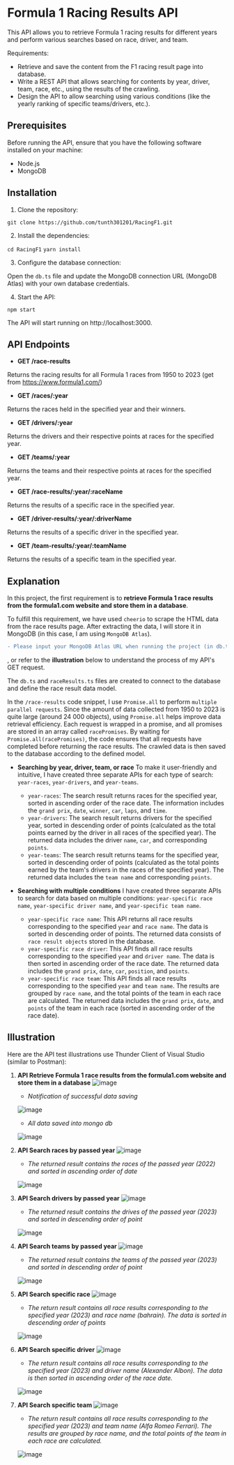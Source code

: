 # Formula 1 Racing Results API

This API allows you to retrieve Formula 1 racing results for different years and perform various searches based on race, driver, and team.

Requirements:
- Retrieve and save the content from the F1 racing result page into database.
- Write a REST API that allows searching for contents by year, driver, team, race, etc., using the results of the crawling.
- Design the API to allow searching using various conditions (like the yearly ranking of specific teams/drivers, etc.).

## Prerequisites

Before running the API, ensure that you have the following software installed on your machine:

- Node.js
- MongoDB

## Installation

1. Clone the repository:

`git clone https://github.com/tunth301201/RacingF1.git`

2. Install the dependencies:

`cd RacingF1`
`yarn install`

3. Configure the database connection:

Open the `db.ts` file and update the MongoDB connection URL (MongoDB Atlas) with your own database credentials.

4. Start the API:

`npm start`

The API will start running on http://localhost:3000.

## API Endpoints

- **GET /race-results**

Returns the racing results for all Formula 1 races from 1950 to 2023 (get from https://www.formula1.com/)

- **GET /races/:year**

Returns the races held in the specified year and their winners.

- **GET /drivers/:year**

Returns the drivers and their respective points at races for the specified year.

- **GET /teams/:year**

Returns the teams and their respective points at races for the specified year.

- **GET /race-results/:year/:raceName**

Returns the results of a specific race in the specified year.

- **GET /driver-results/:year/:driverName**

Returns the results of a specific driver in the specified year.

- **GET /team-results/:year/:teamName**

Returns the results of a specific team in the specified year.

## Explanation

In this project, the first requirement is to **retrieve Formula 1 race results from the formula1.com website and store them in a database**.

To fulfill this requirement, we have used `cheerio` to scrape the HTML data from the race results page. After extracting the data, I will store it in MongoDB (in this case, I am using `MongoDB Atlas`). 
```diff
- Please input your MongoDB Atlas URL when running the project (in db.ts file)
```
, or refer to the **illustration** below to understand the process of my API's GET request.

The `db.ts` and `raceResults.ts` files are created to connect to the database and define the race result data model.

In the `/race-results` code snippet, I use `Promise.all` to perform `multiple parallel requests`. Since the amount of data collected from 1950 to 2023 is quite large (around 24 000 objects), using `Promise.all` helps improve data retrieval efficiency. Each request is wrapped in a promise, and all promises are stored in an array called `racePromises`. By waiting for `Promise.all(racePromises)`, the code ensures that all requests have completed before returning the race results. The crawled data is then saved to the database according to the defined model.

- **Searching by year, driver, team, or race**
To make it user-friendly and intuitive, I have created three separate APIs for each type of search: `year-races`, `year-drivers`, and `year-teams`.

    - `year-races`: The search result returns races for the specified year, sorted in ascending order of the race date. The information includes the `grand prix`, `date`, `winner`, `car`, `laps`, and `time`.
    - `year-drivers`: The search result returns drivers for the specified year, sorted in descending order of points (calculated as the total points earned by the driver in all races of the specified year). The returned data includes the driver `name`, `car`, and corresponding `points`.
    - `year-teams`: The search result returns teams for the specified year, sorted in descending order of points (calculated as the total points earned by the team's drivers in the races of the specified year). The returned data includes the `team name` and corresponding `points`.

- **Searching with multiple conditions**
I have created three separate APIs to search for data based on multiple conditions: `year-specific race name`, `year-specific driver name`, and `year-specific team name`.

    - `year-specific race name`: This API returns all race results corresponding to the specified `year` and `race name`. The data is sorted in descending order of points. The returned data consists of `race result objects` stored in the database.
    - `year-specific race driver`: This API finds all race results corresponding to the specified `year` and `driver name`. The data is then sorted in ascending order of the race date. The returned data includes the `grand prix`, `date`, `car`, `position`, and `points`.
    - `year-specific race team`: This API finds all race results corresponding to the specified `year` and `team name`. The results are grouped by `race name`, and the total points of the team in each race are calculated. The returned data includes the `grand prix`, `date`, and `points` of the team in each race (sorted in ascending order of the race date).

## Illustration
Here are the API test illustrations use Thunder Client of Visual Studio (similar to Postman):

1. **API Retrieve Formula 1 race results from the formula1.com website and store them in a database**
    ![image](https://github.com/tunth301201/RacingF1/assets/92015206/171ca173-6c92-4e64-b8d7-723098302cee)
    
    - _Notification of successful data saving_
    
    ![image](https://github.com/tunth301201/RacingF1/assets/92015206/3c2bc33f-db32-456e-977d-59957aa49205)
    
    - _All data saved into mongo db_

    ![image](https://github.com/tunth301201/RacingF1/assets/92015206/69808f4e-e517-4bb1-9257-578c3be16cf3)

2. **API Search races by passed year**
    ![image](https://github.com/tunth301201/RacingF1/assets/92015206/3b871f71-b71c-45e0-a899-c96421ddb2fe)
    
    - _The returned result contains the races of the passed year (2022) and sorted in ascending order of date_
    
    ![image](https://github.com/tunth301201/RacingF1/assets/92015206/5008e4af-d0ce-427e-896f-aa51818ab3f4)

3. **API Search drivers by passed year**
    ![image](https://github.com/tunth301201/RacingF1/assets/92015206/5817ee7d-b55d-4411-871e-00fa0448840b)

    - _The returned result contains the drives of the passed year (2023) and sorted in descending order of point_

    ![image](https://github.com/tunth301201/RacingF1/assets/92015206/f409bbed-4f3a-4983-b019-e3cf8eb17656)

4. **API Search teams by passed year**
    ![image](https://github.com/tunth301201/RacingF1/assets/92015206/6f748288-0c0d-4b47-bbc1-f8bbf4f31beb)

    - _The returned result contains the teams of the passed year (2023) and sorted in descending order of point_

    ![image](https://github.com/tunth301201/RacingF1/assets/92015206/35028b84-0a62-4a46-ad79-c65c3262d08e)

5. **API Search specific race**
    ![image](https://github.com/tunth301201/RacingF1/assets/92015206/b9b31790-7c9b-4fe0-a632-bbd0461a9a7e)

    - _The return result contains all race results corresponding to the specified year (2023) and race name (bahrain). The data is sorted in descending order of points_
    
    ![image](https://github.com/tunth301201/RacingF1/assets/92015206/b7f3f0d2-52ee-4eb2-b61b-b8270ebe78ae)

6. **API Search specific driver**
    ![image](https://github.com/tunth301201/RacingF1/assets/92015206/b988225e-7942-43e5-b1ae-35bc09f5241c)

    - _The return result contains all race results corresponding to the specified year (2023) and driver name (Alexander Albon). The data is then sorted in ascending order of the race date._
    
    ![image](https://github.com/tunth301201/RacingF1/assets/92015206/9a8340da-af8b-40ae-b64a-dee51b1759db)

7. **API Search specific team**
    ![image](https://github.com/tunth301201/RacingF1/assets/92015206/ee403782-38d0-4f4b-874e-c6cdc88605d7)

    - _The return result contains all race results corresponding to the specified year (2023) and team name (Alfa Romeo Ferrari). The results are grouped by race name, and the total points of the team in each race are calculated._
    
    ![image](https://github.com/tunth301201/RacingF1/assets/92015206/752bf541-7673-43b5-8807-3f5ecca035d1)

